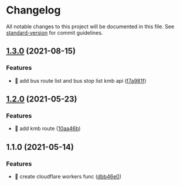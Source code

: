 # Changelog

All notable changes to this project will be documented in this file. See [standard-version](https://github.com/conventional-changelog/standard-version) for commit guidelines.

## [1.3.0](https://github.com/yeukfei02/hongkong-bus-arrival-api/compare/v1.2.0...v1.3.0) (2021-08-15)


### Features

* 🎸 add bus route list and bus stop list kmb api ([f7a981f](https://github.com/yeukfei02/hongkong-bus-arrival-api/commit/f7a981ff8205f3ba0bb4d51f734fe4c90a36c145))

## [1.2.0](https://github.com/yeukfei02/hongkong-bus-arrival-api/compare/v1.1.0...v1.2.0) (2021-05-23)


### Features

* 🎸 add kmb route ([10aa46b](https://github.com/yeukfei02/hongkong-bus-arrival-api/commit/10aa46b4352ce989d3ee48f4fa9bbb893e3e39a0))

## 1.1.0 (2021-05-14)


### Features

* 🎸 create cloudflare workers func ([dbb46e0](https://github.com/yeukfei02/hongkong-bus-arrival-api/commit/dbb46e0f1ae9de7c7ac84009a95d47a7e0f604b4))
